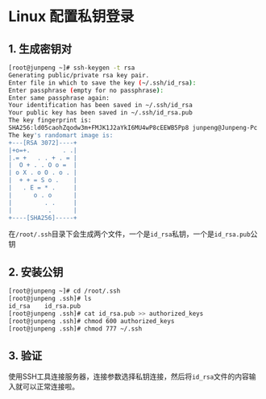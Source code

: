 # Linux 配置私钥登录

## 1. 生成密钥对

```bash
[root@junpeng ~]# ssh-keygen -t rsa
Generating public/private rsa key pair.
Enter file in which to save the key (~/.ssh/id_rsa): 
Enter passphrase (empty for no passphrase):
Enter same passphrase again:
Your identification has been saved in ~/.ssh/id_rsa
Your public key has been saved in ~/.ssh/id_rsa.pub
The key fingerprint is:
SHA256:ld05caohZqodw3m+FMJK1J2aYkI6MU4wP8cEEWB5Pp8 junpeng@Junpeng-Pc
The key's randomart image is:
+---[RSA 3072]----+
|+o=+.         . .|
|.= +   . . + . = |
|  O + . . O o =  |
| o X . o O . o . |
|  + + = S o .    |
|   . E = * .     |
|      o . o      |
|         . .     |
|          .      |
+----[SHA256]-----+
```

在`/root/.ssh`目录下会生成两个文件，一个是`id_rsa`私钥，一个是`id_rsa.pub`公钥
## 2. 安装公钥

```bash
[root@junpeng ~]# cd /root/.ssh
[root@junpeng .ssh]# ls
id_rsa    id_rsa.pub
[root@junpeng .ssh]# cat id_rsa.pub >> authorized_keys
[root@junpeng .ssh]# chmod 600 authorized_keys
[root@junpeng .ssh]# chmod 777 ~/.ssh
```

## 3. 验证
使用SSH工具连接服务器，连接参数选择私钥连接，然后将`id_rsa`文件的内容输入就可以正常连接啦。

